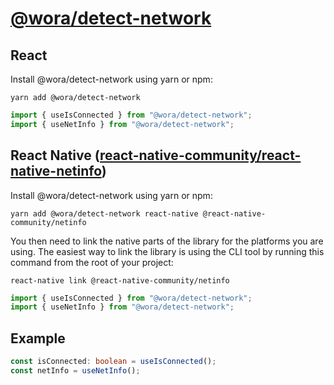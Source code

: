 # [@wora/detect-network](https://github.com/morrys/wora)

## React

Install @wora/detect-network using yarn or npm:

```
yarn add @wora/detect-network
```

```ts
import { useIsConnected } from "@wora/detect-network";
import { useNetInfo } from "@wora/detect-network";
```


## React Native ([react-native-community/react-native-netinfo](https://github.com/react-native-community/react-native-netinfo/blob/master/README.md))

Install @wora/detect-network using yarn or npm:

```
yarn add @wora/detect-network react-native @react-native-community/netinfo
```

You then need to link the native parts of the library for the platforms you are using. The easiest way to link the library is using the CLI tool by running this command from the root of your project:

`react-native link @react-native-community/netinfo`


```ts
import { useIsConnected } from "@wora/detect-network";
import { useNetInfo } from "@wora/detect-network";
```


## Example

```ts
const isConnected: boolean = useIsConnected();
const netInfo = useNetInfo();
```
